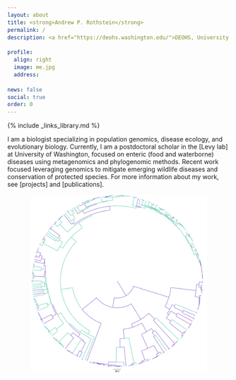 ```yaml
---
layout: about
title: <strong>Andrew P. Rothstein</strong>
permalink: /
description: <a href="https://deohs.washington.edu/">DEOHS, University of Washington</a>. Postdoctoral Scholar.

profile:
  align: right
  image: me.jpg
  address:

news: false
social: true
order: 0
---
```

{% include _links_library.md %}

I am a biologist specializing in population genomics, disease ecology, and evolutionary biology. Currently, I am a postdoctoral scholar in the [Levy lab] at University of Washington, focused on enteric (food and waterborne) diseases using metagenomics and phylogenomic methods. Recent work focused leveraging genomics to mitigate emerging wildlife diseases and conservation of protected species. For more information about my work, see [projects] and [publications].

<center><img class="img-fluid" src="/assets/img/phlyogeny.png" width="400" height="auto"><center/>